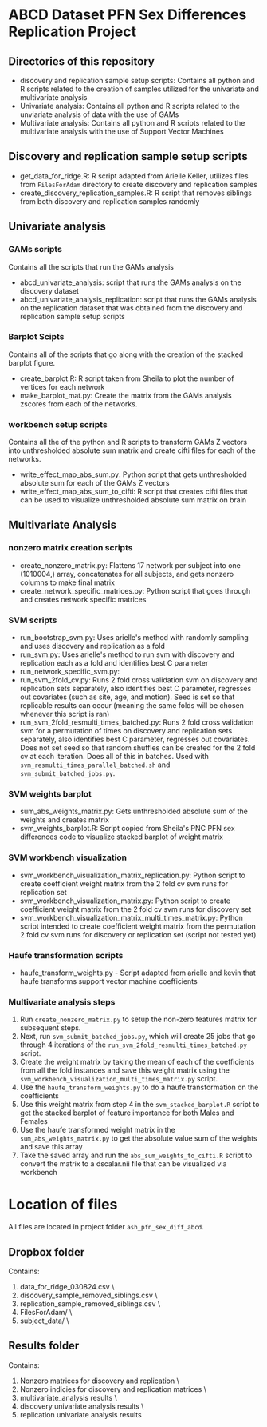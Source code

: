# ABCD Dataset PFN Sex Differences Replication Project

## Directories of this repository
- discovery and replication sample setup scripts: Contains all python and R scripts related to the creation of samples utilized for the univariate and multivariate analysis 
- Univariate analysis: Contains all python and R scripts related to the unviariate analysis of data with the use of GAMs
- Multivariate analysis: Contains all python and R scripts related to the multivariate analysis with the use of Support Vector Machines

## Discovery and replication sample setup scripts
- get_data_for_ridge.R: R script adapted from Arielle Keller, utilizes files from `FilesForAdam` directory to create discovery and replication samples 
- create_discovery_replication_samples.R: R script that removes siblings from both discovery and replication samples randomly

## Univariate analysis
### GAMs scripts
Contains all the scripts that run the GAMs analysis
- abcd_univariate_analysis: script that runs the GAMs analysis on the discovery dataset
- abcd_univariate_analysis_replication: script that runs the GAMs analysis on the replication dataset that was obtained from the discovery and replication sample setup scripts

### Barplot Scipts
Contains all of the scripts that go along with the creation of the stacked barplot figure.
- create_barplot.R: R script taken from Sheila to plot the number of vertices for each network
- make_barplot_mat.py: Create the matrix from the GAMs analysis zscores from each of the networks.

### workbench setup scripts
Contains all the of the python and R scripts to transform GAMs Z vectors into unthresholded absolute sum matrix and create cifti files for each of the networks.
- write_effect_map_abs_sum.py: Python script that gets unthresholded absolute sum for each of the GAMs Z vectors 
- write_effect_map_abs_sum_to_cifti: R script that creates cifti files that can be used to visualize unthresholded absolute sum matrix on brain

## Multivariate Analysis
### nonzero matrix creation scripts
- create_nonzero_matrix.py: Flattens 17 network per subject into one (1010004,) array, concatenates for all subjects, and gets nonzero columns to make final matrix
- create_network_specific_matrices.py: Python script that goes through and creates network specific matrices

### SVM scripts
- run_bootstrap_svm.py: Uses arielle's method with randomly sampling and uses discovery and replication as a fold
- run_svm.py: Uses arielle's method to run svm with discovery and replication each as a fold and identifies best C parameter
- run_network_specific_svm.py: 
- run_svm_2fold_cv.py: Runs 2 fold cross validation svm on discovery and replication sets separately, also identifies best C parameter, regresses out covariates (such as site, age, and motion). Seed is set so that replicable results can occur (meaning the same folds will be chosen whenever this script is ran)
- run_svm_2fold_resmulti_times_batched.py: Runs 2 fold cross validation svm for a permutation of times on discovery and replication sets separately, also identifies best C parameter, regresses out covariates. Does not set seed so that random shuffles can be created for the 2 fold cv at each iteration. Does all of this in batches. Used with `svm_resmulti_times_parallel_batched.sh` and `svm_submit_batched_jobs.py`.

### SVM weights barplot
- sum_abs_weights_matrix.py: Gets unthresholded absolute sum of the weights and creates matrix
- svm_weights_barplot.R: Script copied from Sheila's PNC PFN sex differences code to visualize stacked barplot of weight matrix

### SVM workbench visualization
- svm_workbench_visualization_matrix_replication.py: Python script to create coefficient weight matrix from the 2 fold cv svm runs for replication set
- svm_workbench_visualization_matrix.py: Python script to create coefficient weight matrix from the 2 fold cv svm runs for discovery set
- svm_workbench_visualization_matrix_multi_times_matrix.py: Python script intended to create coefficient weight matrix from the permutation 2 fold cv svm runs for discovery or replication set (script not tested yet)

### Haufe transformation scripts
- haufe_transform_weights.py - Script adapted from arielle and kevin that haufe transforms support vector machine coefficients


### Multivariate analysis steps
1. Run `create_nonzero_matrix.py` to setup the non-zero features matrix for subsequent steps. 
2. Next, run `svm_submit_batched_jobs.py`, which will create 25 jobs that go through 4 iterations of the `run_svm_2fold_resmulti_times_batched.py` script. 
3. Create the weight matrix by taking the mean of each of the coefficients from all the fold instances and save this weight matrix using the `svm_workbench_visualization_multi_times_matrix.py` script. 
4. Use the `haufe_transform_weights.py` to do a haufe transformation on the coefficients 
5. Use this weight matrix from step 4 in the `svm_stacked_barplot.R` script to get the stacked barplot of feature importance for both Males and Females 
6. Use the haufe transformed weight matrix in the `sum_abs_weights_matrix.py` to get the absolute value sum of the weights and save this array 
7. Take the saved array and run the `abs_sum_weights_to_cifti.R` script to convert the matrix to a dscalar.nii file that can be visualized via workbench

# Location of files
All files are located in project folder `ash_pfn_sex_diff_abcd`.

## Dropbox folder
Contains:
1. data_for_ridge_030824.csv \\
2. discovery_sample_removed_siblings.csv \\
3. replication_sample_removed_siblings.csv \\
4. FilesForAdam/ \\
5. subject_data/ \\

## Results folder
Contains: 
1. Nonzero matrices for discovery and replication \\
2. Nonzero indicies for discovery and replication matrices \\
3. multivariate_analysis results \\
4. discovery univariate analysis results \\
5. replication univariate analysis results


